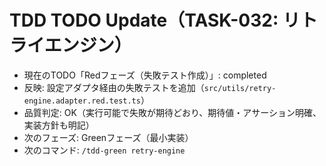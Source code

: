 # TDD TODO Update（TASK-032: リトライエンジン）

- 現在のTODO「Redフェーズ（失敗テスト作成）」: completed
- 反映: 設定アダプタ経由の失敗テストを追加（`src/utils/retry-engine.adapter.red.test.ts`）
- 品質判定: OK（実行可能で失敗が期待どおり、期待値・アサーション明確、実装方針も明記）
- 次のフェーズ: Greenフェーズ（最小実装）
- 次のコマンド: `/tdd-green retry-engine`

